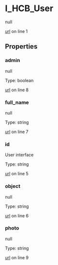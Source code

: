 # I_HCB_User

null 

[url](https://github.com/devramsean0/hcb.js/blob/67492ef/src/api_schemas/user.ts#L1) on line 1  

## Properties
### admin

null 

Type: boolean  

[url](https://github.com/devramsean0/hcb.js/blob/67492ef/src/api_schemas/user.ts#L8) on line 8  

### full_name

null 

Type: string  

[url](https://github.com/devramsean0/hcb.js/blob/67492ef/src/api_schemas/user.ts#L7) on line 7  

### id

User interface 

Type: string  

[url](https://github.com/devramsean0/hcb.js/blob/67492ef/src/api_schemas/user.ts#L5) on line 5  

### object

null 

Type: string  

[url](https://github.com/devramsean0/hcb.js/blob/67492ef/src/api_schemas/user.ts#L6) on line 6  

### photo

null 

Type: string  

[url](https://github.com/devramsean0/hcb.js/blob/67492ef/src/api_schemas/user.ts#L9) on line 9  
